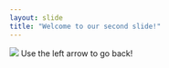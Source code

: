 ```yaml
---
layout: slide
title: "Welcome to our second slide!"
---
```

<img src="https://image.shutterstock.com/z/stock-vector-cute-penguin-icon-in-flat-style-cold-winter-symbol-antarctic-bird-animal-illustration-744369634.jpg">
Use the left arrow to go back!
